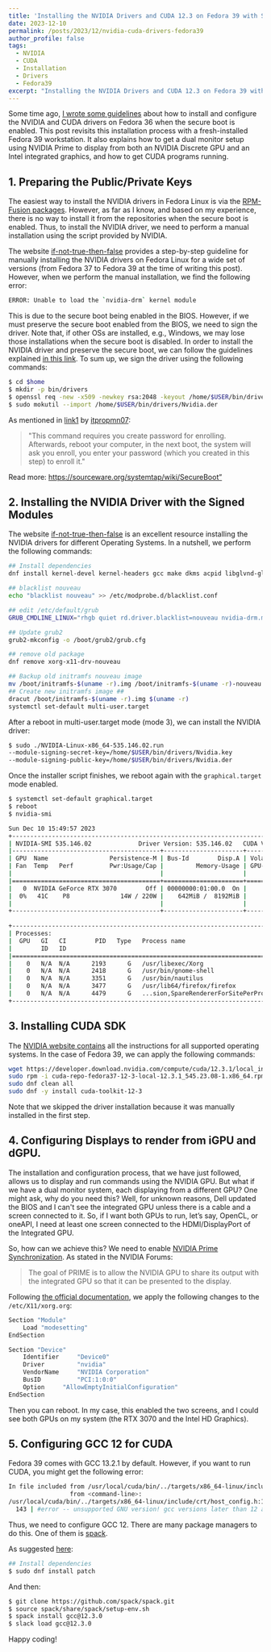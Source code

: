 ```yaml
---
title: 'Installing the NVIDIA Drivers and CUDA 12.3 on Fedora 39 with Secure Boot Enabled'
date: 2023-12-10
permalink: /posts/2023/12/nvidia-cuda-drivers-fedora39
author_profile: false
tags:
  - NVIDIA
  - CUDA
  - Installation
  - Drivers
  - Fedora39 
excerpt: "Installing the NVIDIA Drivers and CUDA 12.3 on Fedora 39 with Secure Boot Enabled."
---
```


Some time ago, [I wrote some guidelines](https://snatverk.blogspot.com/2022/04/installing-nvidia-driver-and-cuda-on.html) about how to install and configure the NVIDIA and CUDA drivers on Fedora 36 when the secure boot is enabled. This post revisits this installation process with a fresh-installed Fedora 39 workstation. It also explains how to get a dual monitor setup using NVIDIA Prime to display from both an NVIDIA Discrete GPU and an Intel integrated graphics, and how to get CUDA programs running.


## 1. Preparing the Public/Private Keys

The easiest way to install the NVIDIA drivers in Fedora Linux is via the [RPM-Fusion packages](https://phoenixnap.com/kb/fedora-nvidia-drivers). 
However, as far as I know, and based on my experience, there is no way to install it from the repositories when the secure boot is enabled. 
Thus, to install the NVIDIA driver, we need to perform a manual installation using the script provided by NVIDIA. 

The website [if-not-true-then-false](https://www.if-not-true-then-false.com/2015/fedora-nvidia-guide) provides a step-by-step guideline for manually installing the NVIDIA drivers on Fedora Linux for a wide set of versions (from Fedora 37 to Fedora 39 at the time of writing this post). 
However, when we perform the manual installation, we find the following error:


```bash
ERROR: Unable to load the `nvidia-drm` kernel module
```

This is due to the secure boot being enabled in the BIOS. 
However, if we must preserve the secure boot enabled from the BIOS, we need to sign the driver. Note that, if other OSs are installed, e.g., Windows, we may lose those installations when the secure boot is disabled. In order to install the NVIDIA driver and preserve the secure boot, we can follow the guidelines explained [in this link](https://askubuntu.com/questions/1023036/how-to-install-nvidia-driver-with-secure-boot-enabled). 
To sum up, we sign the driver using the following commands:

```bash
$ cd $home 
$ mkdir -p bin/drivers 
$ openssl req -new -x509 -newkey rsa:2048 -keyout /home/$USER/bin/drivers/Nvidia.key -outform DER -out /home/$USER/bin/drivers/Nvidia.der -nodes -days 100000 -subj "/CN=Graphics Drivers"
$ sudo mokutil --import /home/$USER/bin/drivers/Nvidia.der
```

As mentioned in [link1](https://askubuntu.com/questions/1023036/how-to-install-nvidia-driver-with-secure-boot-enabled) by [itpropmn07](https://askubuntu.com/users/843562/itpropmn07):

 > "This command requires you create password for enrolling. Afterwards, reboot your computer, in the next boot, the system will ask you enroll, you enter your password (which you created in this step) to enroll it."
 
 Read more: https://sourceware.org/systemtap/wiki/SecureBoot”

## 2. Installing the NVIDIA Driver with the Signed Modules

The website [if-not-true-then-false](https://www.if-not-true-then-false.com/2015/fedora-nvidia-guide) is an excellent resource installing the NVIDIA drivers for different Operating Systems. 
In a nutshell, we perform the following commands:

```bash
## Install dependencies
dnf install kernel-devel kernel-headers gcc make dkms acpid libglvnd-glx libglvnd-opengl libglvnd-devel pkgconfig

## blacklist nouveau
echo "blacklist nouveau" >> /etc/modprobe.d/blacklist.conf

## edit /etc/default/grub
GRUB_CMDLINE_LINUX="rhgb quiet rd.driver.blacklist=nouveau nvidia-drm.modeset=1"

## Update grub2
grub2-mkconfig -o /boot/grub2/grub.cfg

## remove old package
dnf remove xorg-x11-drv-nouveau

## Backup old initramfs nouveau image 
mv /boot/initramfs-$(uname -r).img /boot/initramfs-$(uname -r)-nouveau.img
## Create new initramfs image ##
dracut /boot/initramfs-$(uname -r).img $(uname -r)
systemctl set-default multi-user.target

```

After a reboot in multi-user.target mode (mode 3), we can install the NVIDIA driver: 

```bash
$ sudo ./NVIDIA-Linux-x86_64-535.146.02.run
--module-signing-secret-key=/home/$USER/bin/drivers/Nvidia.key 
--module-signing-public-key=/home/$USER/bin/drivers/Nvidia.der
```

Once the installer script finishes, we reboot again with the `graphical.target` mode enabled.

```bash
$ systemctl set-default graphical.target
$ reboot
$ nvidia-smi 

Sun Dec 10 15:49:57 2023       
+---------------------------------------------------------------------------------------+
| NVIDIA-SMI 535.146.02             Driver Version: 535.146.02   CUDA Version: 12.2     |
|-----------------------------------------+----------------------+----------------------+
| GPU  Name                 Persistence-M | Bus-Id        Disp.A | Volatile Uncorr. ECC |
| Fan  Temp   Perf          Pwr:Usage/Cap |         Memory-Usage | GPU-Util  Compute M. |
|                                         |                      |               MIG M. |
|=========================================+======================+======================|
|   0  NVIDIA GeForce RTX 3070        Off | 00000000:01:00.0  On |                  N/A |
|  0%   41C    P8              14W / 220W |    642MiB /  8192MiB |     28%      Default |
|                                         |                      |                  N/A |
+-----------------------------------------+----------------------+----------------------+
                                                                                         
+---------------------------------------------------------------------------------------+
| Processes:                                                                            |
|  GPU   GI   CI        PID   Type   Process name                            GPU Memory |
|        ID   ID                                                             Usage      |
|=======================================================================================|
|    0   N/A  N/A      2193      G   /usr/libexec/Xorg                           203MiB |
|    0   N/A  N/A      2418      G   /usr/bin/gnome-shell                        187MiB |
|    0   N/A  N/A      3351      G   /usr/bin/nautilus                             9MiB |
|    0   N/A  N/A      3477      G   /usr/lib64/firefox/firefox                  135MiB |
|    0   N/A  N/A      4479      G   ...sion,SpareRendererForSitePerProcess       92MiB |
+---------------------------------------------------------------------------------------+ 
```


## 3. Installing CUDA SDK


The [NVIDIA website contains](https://developer.nvidia.com/cuda-downloads?target_os=Linux&target_arch=x86_64&Distribution=Fedora&target_version=37&target_type=rpm_local) all the instructions for all supported operating systems. 
In the case of Fedora 39, we can apply the following commands:


```bash
wget https://developer.download.nvidia.com/compute/cuda/12.3.1/local_installers/cuda-repo-fedora37-12-3-local-12.3.1_545.23.08-1.x86_64.rpm
sudo rpm -i cuda-repo-fedora37-12-3-local-12.3.1_545.23.08-1.x86_64.rpm
sudo dnf clean all
sudo dnf -y install cuda-toolkit-12-3
```

Note that we skipped the driver installation because it was manually installed in the first step.


## 4. Configuring Displays to render from iGPU and dGPU. 

The installation and configuration process, that we have just followed, allows us to display and run commands using the NVIDIA GPU. But what if we have a dual monitor system, each displaying from a different GPU? 
One might ask, why do you need this? Well, for unknown reasons, Dell updated the BIOS and I can't see the integrated GPU unless there is a cable and a screen connected to it. 
So, if I want both GPUs to run, let’s say, OpenCL, or oneAPI, I need at least one screen connected to the HDMI/DisplayPort of the Integrated GPU. 

So, how can we achieve this? We need to enable [NVIDIA Prime Synchronization](https://forums.developer.nvidia.com/t/prime-and-prime-synchronization/44423). 
As stated in the NVIDIA Forums: 

 > The goal of PRIME is to allow the NVIDIA GPU to share its output with the integrated GPU so that it can be presented to the display.


Following [the official documentation](http://us.download.nvidia.com/XFree86/Linux-x86_64/370.23/README/randr14.html), we apply the following changes to the `/etc/X11/xorg.org`:

```bash
Section "Module"
    Load "modesetting"
EndSection

Section "Device"
    Identifier     "Device0"
    Driver         "nvidia"
    VendorName     "NVIDIA Corporation"
    BusID          "PCI:1:0:0"
    Option 	   "AllowEmptyInitialConfiguration"
EndSection
```

Then you can reboot. In my case, this enabled the two screens, and I could see both GPUs on my system (the RTX 3070 and the Intel HD Graphics).


## 5. Configuring GCC 12 for CUDA 

Fedora 39 comes with GCC 13.2.1 by default. However, if you want to run CUDA, you might get the following error:

```bash
In file included from /usr/local/cuda/bin/../targets/x86_64-linux/include/cuda_runtime.h:82,
                 from <command-line>:
/usr/local/cuda/bin/../targets/x86_64-linux/include/crt/host_config.h:143:2: error: #error -- unsupported GNU version! gcc versions later than 12 are not supported! The nvcc flag '-allow-unsupported-compiler' can be used to override this version check; however, using an unsupported host compiler may cause compilation failure or incorrect run time execution. Use at your own risk.
  143 | #error -- unsupported GNU version! gcc versions later than 12 are not supported! The nvcc flag '-allow-unsupported-compiler' can be used to override this version check; however, using an unsupported host compiler may cause compilation failure or incorrect run time execution. Use at your own risk.
```

Thus, we need to configure GCC 12. 
There are many package managers to do this. 
One of them is [spack](https://github.com/spack/spack).

As suggested [here](https://jchuynh.medium.com/how-to-solve-cuda-incompatibility-with-high-versions-of-gcc-f47ef966bb15):


```bash
## Install dependencies
$ sudo dnf install patch 
```

And then: 

```bash
$ git clone https://github.com/spack/spack.git
$ source spack/share/spack/setup-env.sh
$ spack install gcc@12.3.0 
$ slack load gcc@12.3.0
```

Happy coding! 



